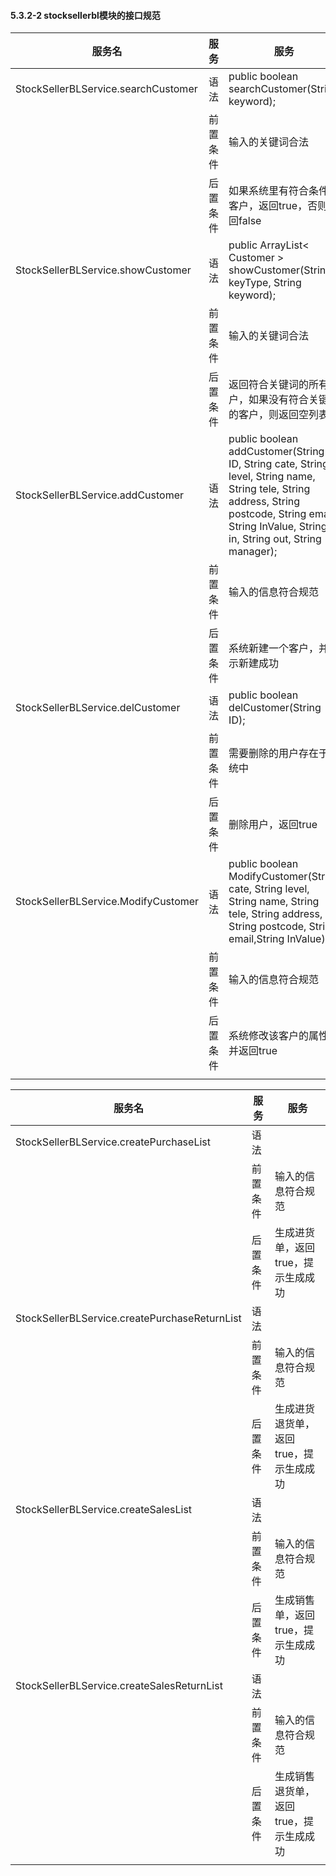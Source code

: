 #### 5.3.2-2 stocksellerbl模块的接口规范

| 服务名                                 | 服务   | 服务                                       |
| ----------------------------------- | ---- | ---------------------------------------- |
| StockSellerBLService.searchCustomer | 语法   | public boolean searchCustomer(String keyword); |
|                                     | 前置条件 | 输入的关键词合法                                 |
|                                     | 后置条件 | 如果系统里有符合条件的客户，返回true，否则返回false           |
| StockSellerBLService.showCustomer   | 语法   | public ArrayList< Customer > showCustomer(String keyType, String keyword); |
|                                     | 前置条件 | 输入的关键词合法                                 |
|                                     | 后置条件 | 返回符合关键词的所有客户，如果没有符合关键词的客户，则返回空列表         |
| StockSellerBLService.addCustomer    | 语法   | public boolean addCustomer(String ID, String cate, String level, String name, String tele, String address, String postcode, String email, String InValue, String in, String out, String manager); |
|                                     | 前置条件 | 输入的信息符合规范                                |
|                                     | 后置条件 | 系统新建一个客户，并提示新建成功                         |
| StockSellerBLService.delCustomer    | 语法   | public boolean delCustomer(String ID);   |
|                                     | 前置条件 | 需要删除的用户存在于系统中                            |
|                                     | 后置条件 | 删除用户，返回true                              |
| StockSellerBLService.ModifyCustomer | 语法   | public boolean ModifyCustomer(String cate, String level, String name, String tele, String address, String postcode, String email,String InValue); |
|                                     | 前置条件 | 输入的信息符合规范                                |
|                                     | 后置条件 | 系统修改该客户的属性，并返回true                       |
|                                     |      |                                          |



| 服务名                                      | 服务   | 服务                    |
| ---------------------------------------- | ---- | --------------------- |
| StockSellerBLService.createPurchaseList  | 语法   |                       |
|                                          | 前置条件 | 输入的信息符合规范             |
|                                          | 后置条件 | 生成进货单，返回true，提示生成成功   |
| StockSellerBLService.createPurchaseReturnList | 语法   |                       |
|                                          | 前置条件 | 输入的信息符合规范             |
|                                          | 后置条件 | 生成进货退货单，返回true，提示生成成功 |
| StockSellerBLService.createSalesList     | 语法   |                       |
|                                          | 前置条件 | 输入的信息符合规范             |
|                                          | 后置条件 | 生成销售单，返回true，提示生成成功   |
| StockSellerBLService.createSalesReturnList | 语法   |                       |
|                                          | 前置条件 | 输入的信息符合规范             |
|                                          | 后置条件 | 生成销售退货单，返回true，提示生成成功 |
|                                          |      |                       |